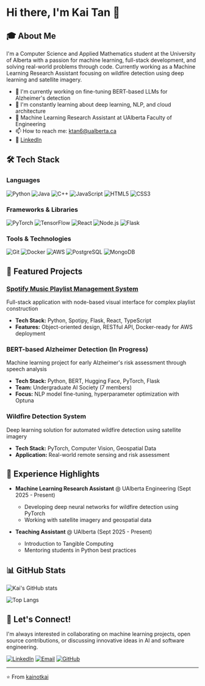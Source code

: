 # Hi there, I'm Kai Tan 👋

## 🎓 About Me

I'm a Computer Science and Applied Mathematics student at the University of Alberta with a passion for machine learning, full-stack development, and solving real-world problems through code. Currently working as a Machine Learning Research Assistant focusing on wildfire detection using deep learning and satellite imagery.

- 🔭 I'm currently working on fine-tuning BERT-based LLMs for Alzheimer's detection
- 🌱 I'm constantly learning about deep learning, NLP, and cloud architecture
- 💼 Machine Learning Research Assistant at UAlberta Faculty of Engineering
- 📫 How to reach me: ktan6@ualberta.ca
- 🔗 [LinkedIn](https://www.linkedin.com/in/kai-tan-559826293/)

## 🛠️ Tech Stack

### Languages
![Python](https://img.shields.io/badge/-Python-3776AB?style=flat-square&logo=python&logoColor=white)
![Java](https://img.shields.io/badge/-Java-007396?style=flat-square&logo=java&logoColor=white)
![C++](https://img.shields.io/badge/-C++-00599C?style=flat-square&logo=c%2B%2B&logoColor=white)
![JavaScript](https://img.shields.io/badge/-JavaScript-F7DF1E?style=flat-square&logo=javascript&logoColor=black)
![HTML5](https://img.shields.io/badge/-HTML5-E34F26?style=flat-square&logo=html5&logoColor=white)
![CSS3](https://img.shields.io/badge/-CSS3-1572B6?style=flat-square&logo=css3&logoColor=white)

### Frameworks & Libraries
![PyTorch](https://img.shields.io/badge/-PyTorch-EE4C2C?style=flat-square&logo=pytorch&logoColor=white)
![TensorFlow](https://img.shields.io/badge/-TensorFlow-FF6F00?style=flat-square&logo=tensorflow&logoColor=white)
![React](https://img.shields.io/badge/-React-61DAFB?style=flat-square&logo=react&logoColor=black)
![Node.js](https://img.shields.io/badge/-Node.js-339933?style=flat-square&logo=node.js&logoColor=white)
![Flask](https://img.shields.io/badge/-Flask-000000?style=flat-square&logo=flask&logoColor=white)

### Tools & Technologies
![Git](https://img.shields.io/badge/-Git-F05032?style=flat-square&logo=git&logoColor=white)
![Docker](https://img.shields.io/badge/-Docker-2496ED?style=flat-square&logo=docker&logoColor=white)
![AWS](https://img.shields.io/badge/-AWS-232F3E?style=flat-square&logo=amazon-aws&logoColor=white)
![PostgreSQL](https://img.shields.io/badge/-PostgreSQL-336791?style=flat-square&logo=postgresql&logoColor=white)
![MongoDB](https://img.shields.io/badge/-MongoDB-47A248?style=flat-square&logo=mongodb&logoColor=white)

## 🚀 Featured Projects

### [Spotify Music Playlist Management System](https://github.com/kainotkai)
Full-stack application with node-based visual interface for complex playlist construction
- **Tech Stack:** Python, Spotipy, Flask, React, TypeScript
- **Features:** Object-oriented design, RESTful API, Docker-ready for AWS deployment

### BERT-based Alzheimer Detection (In Progress)
Machine learning project for early Alzheimer's risk assessment through speech analysis
- **Tech Stack:** Python, BERT, Hugging Face, PyTorch, Flask
- **Team:** Undergraduate AI Society (7 members)
- **Focus:** NLP model fine-tuning, hyperparameter optimization with Optuna

### Wildfire Detection System
Deep learning solution for automated wildfire detection using satellite imagery
- **Tech Stack:** PyTorch, Computer Vision, Geospatial Data
- **Application:** Real-world remote sensing and risk assessment

## 💼 Experience Highlights

- **Machine Learning Research Assistant** @ UAlberta Engineering (Sept 2025 - Present)
  - Developing deep neural networks for wildfire detection using PyTorch
  - Working with satellite imagery and geospatial data

- **Teaching Assistant** @ UAlberta (Sept 2025 - Present)
  - Introduction to Tangible Computing
  - Mentoring students in Python best practices

## 📊 GitHub Stats

![Kai's GitHub stats](https://github-readme-stats.vercel.app/api?username=kainotkai&show_icons=true&theme=radical)

![Top Langs](https://github-readme-stats.vercel.app/api/top-langs/?username=kainotkai&layout=compact&theme=radical)

## 🤝 Let's Connect!

I'm always interested in collaborating on machine learning projects, open source contributions, or discussing innovative ideas in AI and software engineering.

[![LinkedIn](https://img.shields.io/badge/-LinkedIn-0077B5?style=flat-square&logo=linkedin&logoColor=white)](https://www.linkedin.com/in/kai-tan-559826293/)
[![Email](https://img.shields.io/badge/-Email-D14836?style=flat-square&logo=gmail&logoColor=white)](mailto:ktan6@ualberta.ca)
[![GitHub](https://img.shields.io/badge/-GitHub-181717?style=flat-square&logo=github&logoColor=white)](https://github.com/kainotkai)

---

⭐️ From [kainotkai](https://github.com/kainotkai)